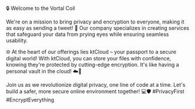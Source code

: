 🔒 Welcome to the Vortal Coil

We're on a mission to bring privacy and encryption to everyone, making it as easy as sending a tweet! 
💬 Our company specializes in creating services that safeguard your data from prying eyes while ensuring seamless usability.

🌐 At the heart of our offerings lies ktCloud – your passport to a secure digital world! With ktCloud, you can store your files with confidence, knowing they're protected by cutting-edge encryption. It's like having a personal vault in the cloud! ☁️🔐

Join us as we revolutionize digital privacy, one line of code at a time. Let's build a safer, more secure online environment together! 
💻🛡️ #PrivacyFirst #EncryptEverything
